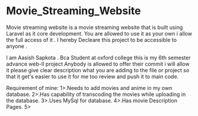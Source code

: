 # Movie_Streaming_Website
Movie streaming website is a movie streaming website that is built using Laravel as it core development. You are allowed to use it as your own i allow the full access of it . I hereby Decleare this project to be accessible to anyone .

I am Aasish Sapkota . Bca Student at oxford college this is my 6th semester advance web-II project 
Anybody is allowed to offer their commit i will allow it please give clear description what you are adding to the
file or project so that it get's easier to use it for me too review and push it to main code.

Requirement of mine:
1>.Needs to add movies and anime in my own database.
2>.Has capability of transcoding the movies while uploading in the database.
3>.Uses MySql for database.
4>.Has movie Description Pages.
5>
